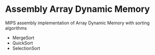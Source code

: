 Assembly Array Dynamic Memory
=============

MIPS assembly implementation of Array Dynamic Memory with sorting algorithms
- MergeSort
- QuickSort
- SelectionSort
